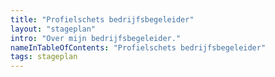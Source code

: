 ```yaml
---
title: "Profielschets bedrijfsbegeleider"
layout: "stageplan"
intro: "Over mijn bedrijfsbegeleider."
nameInTableOfContents: "Profielschets bedrijfsbegeleider"
tags: stageplan
---
```

